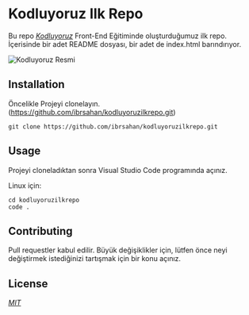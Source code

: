 # Kodluyoruz Ilk Repo

Bu repo [*Kodluyoruz*](https://kodluyoruz.org/) Front-End Eğitiminde oluşturduğumuz ilk repo. İçerisinde bir adet README dosyası, bir adet de index.html barındırıyor.

![Kodluyoruz Resmi](https://scontent.fadb3-2.fna.fbcdn.net/v/t39.30808-6/348281523_191542193375967_1073117477406694231_n.png?_nc_cat=103&ccb=1-7&_nc_sid=efb6e6&_nc_ohc=7NzIJ2sT8TMAX9AfUXi&_nc_ht=scontent.fadb3-2.fna&oh=00_AfBSuaRrTlz3WQsEoHh1PIxpEdTiAK2IcflTjtoQKESB7g&oe=65D3B5AA)

## Installation

Öncelikle Projeyi clonelayın. (https://github.com/ibrsahan/kodluyoruzilkrepo.git)

```
git clone https://github.com/ibrsahan/kodluyoruzilkrepo.git

```
## Usage

Projeyi cloneladıktan sonra Visual Studio Code programında açınız.

Linux için:

```
cd kodluyoruzilkrepo
code .

```

## Contributing

Pull requestler kabul edilir. Büyük değişiklikler için, lütfen önce neyi değiştirmek istediğinizi tartışmak için bir konu açınız.

## License

[*MIT*](https://opensource.org/license/mit/)